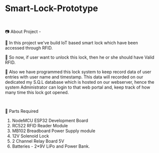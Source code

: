# Smart-Lock-Prototype


<br  />

📷 About Project -  

🚩   In this project we've build IoT based smart lock which have been accessed through RFID.  

🚩   So now, if user want to unlock this lock, then he or she should have Valid RFID.  

🚩   Also we have programmed this lock system to keep record data of user entries with user name and timestamp. This data will recorded on our dedicated my S.Q.L database which is hosted on our webserver, hence the system Administrator can login to that web portal and, keep track of how many time this lock got opened.  


<br  />

📜 Parts Required  

1. NodeMCU ESP32 Development Board  
2. RC522 RFID Reader Module  
3. MB102 Breadboard Power Supply module  
6. 12V Solenoid Lock  
7. 2 Channel Relay Board 5V    
8. Batteries - 2*9V LiPo and Power Bank.  

<br  />
